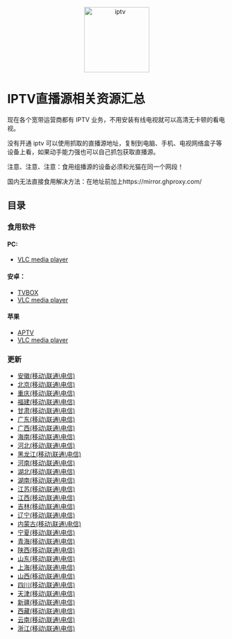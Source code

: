 <p align="center"><img src="img/IPTV.jpg" alt="iptv" width="auto" height="150"></p>

# IPTV直播源相关资源汇总

现在各个宽带运营商都有 IPTV 业务，不用安装有线电视就可以高清无卡顿的看电视。

没有开通 iptv 可以使用抓取的直播源地址，复制到电脑、手机、电视网络盒子等设备上看，如果动手能力强也可以自己抓包获取直播源。

注意、注意、注意：食用组播源的设备必须和光猫在同一个网段！

国内无法直接食用解决方法：在地址前加上https://mirror.ghproxy.com/

## 目录

### 食用软件

#### PC:
- [VLC media player](https://www.videolan.org/vlc/)

#### 安卓：
- [TVBOX](https://github.com/o0HalfLife0o/TVBoxOSC/releases)
- [VLC media player](https://www.videolan.org/vlc/download-android.html)

#### 苹果
- [APTV](https://apps.apple.com/cn/app/aptv/id1630403500)
- [VLC media player](https://www.videolan.org/vlc/download-ios.html)


### 更新

- [安徽(移动\联通\电信)](https://raw.githubusercontent.com/xisohi/TVBOXOSC/master/live/anhui)
- [北京(移动\联通\电信)](https://raw.githubusercontent.com/xisohi/TVBOXOSC/master/live/beijing) 
- [重庆(移动\联通\电信)](https://raw.githubusercontent.com/xisohi/TVBOXOSC/master/live/chongqing)
- [福建(移动\联通\电信)](https://raw.githubusercontent.com/xisohi/TVBOXOSC/master/live/fujian)
- [甘肃(移动\联通\电信)](https://raw.githubusercontent.com/xisohi/TVBOXOSC/master/live/gansu)
- [广东(移动\联通\电信)](https://raw.githubusercontent.com/xisohi/TVBOXOSC/master/live/guangdong) 
- [广西(移动\联通\电信)](https://raw.githubusercontent.com/xisohi/TVBOXOSC/master/live/guangxi) 
- [海南(移动\联通\电信)](https://raw.githubusercontent.com/xisohi/TVBOXOSC/master/live/hainan) 
- [河北(移动\联通\电信)](https://raw.githubusercontent.com/xisohi/TVBOXOSC/master/live/hebei)
- [黑龙江(移动\联通\电信)](https://raw.githubusercontent.com/xisohi/TVBOXOSC/master/live/heilongjiang)
- [河南(移动\联通\电信)](https://raw.githubusercontent.com/xisohi/TVBOXOSC/master/live/henan) 
- [湖北(移动\联通\电信)](https://raw.githubusercontent.com/xisohi/TVBOXOSC/master/live/hubei) 
- [湖南(移动\联通\电信)](https://raw.githubusercontent.com/xisohi/TVBOXOSC/master/live/hunan) 
- [江苏(移动\联通\电信)](https://raw.githubusercontent.com/xisohi/TVBOXOSC/master/live/jiangsu) 
- [江西(移动\联通\电信)](https://raw.githubusercontent.com/xisohi/TVBOXOSC/master/live/jiangxi) 
- [吉林(移动\联通\电信)](https://raw.githubusercontent.com/xisohi/TVBOXOSC/master/live/jilin) 
- [辽宁(移动\联通\电信)](https://raw.githubusercontent.com/xisohi/TVBOXOSC/master/live/liaoning) 
- [内蒙古(移动\联通\电信)](https://raw.githubusercontent.com/xisohi/TVBOXOSC/master/live/neimenggu) 
- [宁夏(移动\联通\电信)](https://raw.githubusercontent.com/xisohi/TVBOXOSC/master/live/ningxia) 
- [青海(移动\联通\电信)](https://raw.githubusercontent.com/xisohi/TVBOXOSC/master/live/qinghai) 
- [陕西(移动\联通\电信)](https://raw.githubusercontent.com/xisohi/TVBOXOSC/master/live/xhan3xi)
- [山东(移动\联通\电信)](https://raw.githubusercontent.com/xisohi/TVBOXOSC/master/live/shandong) 
- [上海(移动\联通\电信)](https://raw.githubusercontent.com/xisohi/TVBOXOSC/master/live/shanghai) 
- [山西(移动\联通\电信)](https://raw.githubusercontent.com/xisohi/TVBOXOSC/master/live/shanxi) 
- [四川(移动\联通\电信)](https://raw.githubusercontent.com/xisohi/TVBOXOSC/master/live/sichuan) 
- [天津(移动\联通\电信)](https://raw.githubusercontent.com/xisohi/TVBOXOSC/master/live/tianjin) 
- [新疆(移动\联通\电信)](https://raw.githubusercontent.com/xisohi/TVBOXOSC/master/live/xingjiang) 
- [西藏(移动\联通\电信)](https://raw.githubusercontent.com/xisohi/TVBOXOSC/master/live/xizang) 
- [云南(移动\联通\电信)](https://raw.githubusercontent.com/xisohi/TVBOXOSC/master/live/yunnan)
- [浙江(移动\联通\电信)](https://raw.githubusercontent.com/xisohi/TVBOXOSC/master/live/zhejiang) 